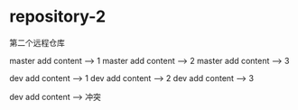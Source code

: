 # repository-2
第二个远程仓库


master add content --> 1
master add content --> 2
master add content --> 3


dev add content --> 1
dev add content --> 2
dev add content --> 3


dev add content --> 冲突